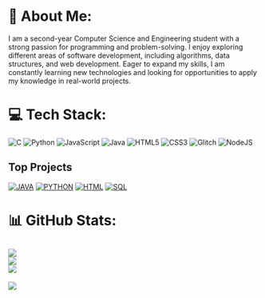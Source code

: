  
# 💫 About Me:
I am a second-year Computer Science and Engineering student with a strong passion for programming and problem-solving. I enjoy exploring different areas of software development, including algorithms, data structures, and web development. Eager to expand my skills, I am constantly learning new technologies and looking for opportunities to apply my knowledge in real-world projects.
# 💻 Tech Stack:
![C](https://img.shields.io/badge/c-%2300599C.svg?style=plastic&logo=c&logoColor=white) ![Python](https://img.shields.io/badge/python-3670A0?style=plastic&logo=python&logoColor=ffdd54) ![JavaScript](https://img.shields.io/badge/javascript-%23323330.svg?style=plastic&logo=javascript&logoColor=%23F7DF1E) ![Java](https://img.shields.io/badge/java-%23ED8B00.svg?style=plastic&logo=openjdk&logoColor=white) ![HTML5](https://img.shields.io/badge/html5-%23E34F26.svg?style=plastic&logo=html5&logoColor=white) ![CSS3](https://img.shields.io/badge/css3-%231572B6.svg?style=plastic&logo=css3&logoColor=white) ![Glitch](https://img.shields.io/badge/glitch-%233333FF.svg?style=plastic&logo=glitch&logoColor=white) ![NodeJS](https://img.shields.io/badge/node.js-6DA55F?style=plastic&logo=node.js&logoColor=white)

## Top Projects

[![JAVA](https://github-readme-stats.vercel.app/api/pin/?username=Chaitanya-codes3625&repo=JAVA&theme=dark)](hhttps://github.com/Chaitanya-codes3625/JAVA)
[![PYTHON](https://github-readme-stats.vercel.app/api/pin/?username=Chaitanya-codes3625&repo=PYTHON&theme=dark)](https://github.com/Chaitanya-codes3625/PYTHON)
[![HTML](https://github-readme-stats.vercel.app/api/pin/?username=Chaitanya-codes3625&repo=HTML&theme=dark)](https://github.com/Chaitanya-codes3625/HTML)
[![SQL](https://github-readme-stats.vercel.app/api/pin/?username=Chaitanya-codes3625&repo=SQL&theme=dark)](https://github.com/Chaitanya-codes3625/SQL)

# 📊 GitHub Stats:
![](https://github-readme-stats.vercel.app/api?username=chaitanya-codes3625&theme=transparent&hide_border=false&include_all_commits=false&count_private=false)<br/>
![](https://github-readme-streak-stats.herokuapp.com/?user=chaitanya-codes3625&theme=transparent&hide_border=false)<br/>
![](https://github-readme-stats.vercel.app/api/top-langs/?username=chaitanya-codes3625&theme=transparent&hide_border=false&include_all_commits=false&count_private=false&layout=compact)
---
[![](https://visitcount.itsvg.in/api?id=chaitanya-codes3625&icon=0&color=0)](https://visitcount.itsvg.in)
